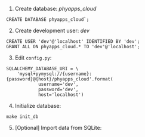 1. Create database: *phyapps_cloud*

```
CREATE DATABASE phyapps_cloud`;
```

2. Create development user: *dev*

```
CREATE USER 'dev'@'localhost' IDENTIFIED BY 'dev';
GRANT ALL ON phyapps_cloud.* TO 'dev'@'localhost';
```

3. Edit `config.py`:

```
SQLALCHEMY_DATABASE_URI = \
    'mysql+pymysql://{username}:{password}@{host}/phyapps_cloud'.format(
            username='dev',
            password='dev',
            host='localhost')
```

4. Initialize database:
   
```
make init_db
```

5. [Optional] Import data from SQLite:
    
